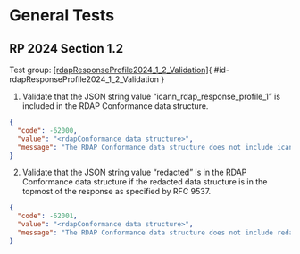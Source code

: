 # General Tests

## RP 2024 Section 1.2

Test group: [[rdapResponseProfile2024_1_2_Validation]](#id-rdapResponseProfile2024_1_2_Validation){ #id-rdapResponseProfile2024_1_2_Validation }

1. Validate that the JSON string value “icann_rdap_response_profile_1” is included in the RDAP Conformance data structure.
```json
{
  "code": -62000,
  "value": "<rdapConformance data structure>",
  "message": "The RDAP Conformance data structure does not include icann_rdap_response_profile_1."
}
```
2. Validate that the JSON string value “redacted” is in the RDAP Conformance data structure if the redacted data structure is in the topmost of the response as specified by RFC 9537.
```json
{
  "code": -62001,
  "value": "<rdapConformance data structure>",
  "message": "The RDAP Conformance data structure does not include redacted but RFC 9537 is being used."
}
```
